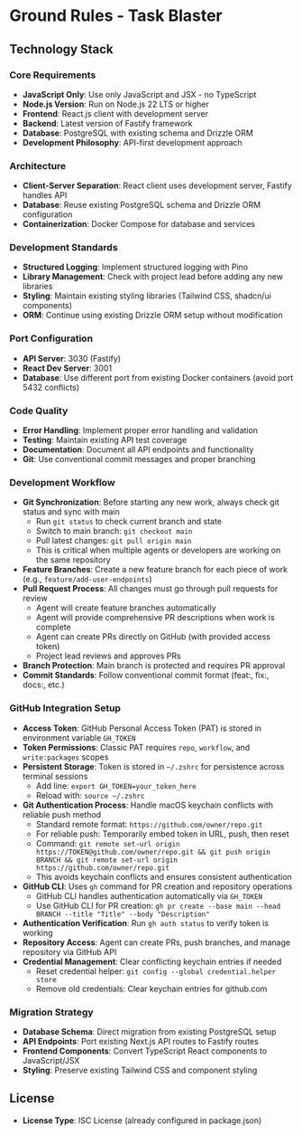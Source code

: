 # Ground Rules - Task Blaster

## Technology Stack

### Core Requirements
- **JavaScript Only**: Use only JavaScript and JSX - no TypeScript
- **Node.js Version**: Run on Node.js 22 LTS or higher
- **Frontend**: React.js client with development server
- **Backend**: Latest version of Fastify framework
- **Database**: PostgreSQL with existing schema and Drizzle ORM
- **Development Philosophy**: API-first development approach

### Architecture
- **Client-Server Separation**: React client uses development server, Fastify handles API
- **Database**: Reuse existing PostgreSQL schema and Drizzle ORM configuration
- **Containerization**: Docker Compose for database and services

### Development Standards
- **Structured Logging**: Implement structured logging with Pino
- **Library Management**: Check with project lead before adding any new libraries
- **Styling**: Maintain existing styling libraries (Tailwind CSS, shadcn/ui components)
- **ORM**: Continue using existing Drizzle ORM setup without modification

### Port Configuration
- **API Server**: 3030 (Fastify)
- **React Dev Server**: 3001
- **Database**: Use different port from existing Docker containers (avoid port 5432 conflicts)

### Code Quality
- **Error Handling**: Implement proper error handling and validation
- **Testing**: Maintain existing API test coverage
- **Documentation**: Document all API endpoints and functionality
- **Git**: Use conventional commit messages and proper branching

### Development Workflow
- **Git Synchronization**: Before starting any new work, always check git status and sync with main
  - Run `git status` to check current branch and state
  - Switch to main branch: `git checkout main`
  - Pull latest changes: `git pull origin main`
  - This is critical when multiple agents or developers are working on the same repository
- **Feature Branches**: Create a new feature branch for each piece of work (e.g., `feature/add-user-endpoints`)
- **Pull Request Process**: All changes must go through pull requests for review
  - Agent will create feature branches automatically
  - Agent will provide comprehensive PR descriptions when work is complete
  - Agent can create PRs directly on GitHub (with provided access token)
  - Project lead reviews and approves PRs
- **Branch Protection**: Main branch is protected and requires PR approval
- **Commit Standards**: Follow conventional commit format (feat:, fix:, docs:, etc.)

### GitHub Integration Setup
- **Access Token**: GitHub Personal Access Token (PAT) is stored in environment variable `GH_TOKEN`
- **Token Permissions**: Classic PAT requires `repo`, `workflow`, and `write:packages` scopes
- **Persistent Storage**: Token is stored in `~/.zshrc` for persistence across terminal sessions
  - Add line: `export GH_TOKEN=your_token_here`
  - Reload with: `source ~/.zshrc`
- **Git Authentication Process**: Handle macOS keychain conflicts with reliable push method
  - Standard remote format: `https://github.com/owner/repo.git`
  - For reliable push: Temporarily embed token in URL, push, then reset
  - Command: `git remote set-url origin https://TOKEN@github.com/owner/repo.git && git push origin BRANCH && git remote set-url origin https://github.com/owner/repo.git`
  - This avoids keychain conflicts and ensures consistent authentication
- **GitHub CLI**: Uses `gh` command for PR creation and repository operations
  - GitHub CLI handles authentication automatically via `GH_TOKEN`
  - Use GitHub CLI for PR creation: `gh pr create --base main --head BRANCH --title "Title" --body "Description"`
- **Authentication Verification**: Run `gh auth status` to verify token is working
- **Repository Access**: Agent can create PRs, push branches, and manage repository via GitHub API
- **Credential Management**: Clear conflicting keychain entries if needed
  - Reset credential helper: `git config --global credential.helper store`
  - Remove old credentials: Clear keychain entries for github.com

### Migration Strategy
- **Database Schema**: Direct migration from existing PostgreSQL setup
- **API Endpoints**: Port existing Next.js API routes to Fastify routes
- **Frontend Components**: Convert TypeScript React components to JavaScript/JSX
- **Styling**: Preserve existing Tailwind CSS and component styling

## License
- **License Type**: ISC License (already configured in package.json)
